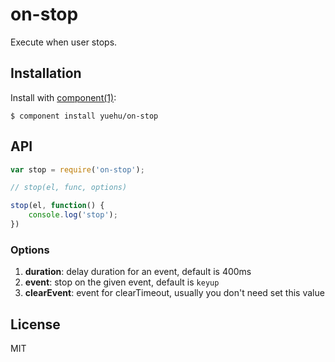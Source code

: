 
# on-stop

  Execute when user stops.

## Installation

  Install with [component(1)](http://component.io):

    $ component install yuehu/on-stop

## API

```js
var stop = require('on-stop');

// stop(el, func, options)

stop(el, function() {
    console.log('stop');
})
```

### Options

1. **duration**: delay duration for an event, default is 400ms
2. **event**: stop on the given event, default is `keyup`
3. **clearEvent**: event for clearTimeout, usually you don't need set this value


## License

  MIT
